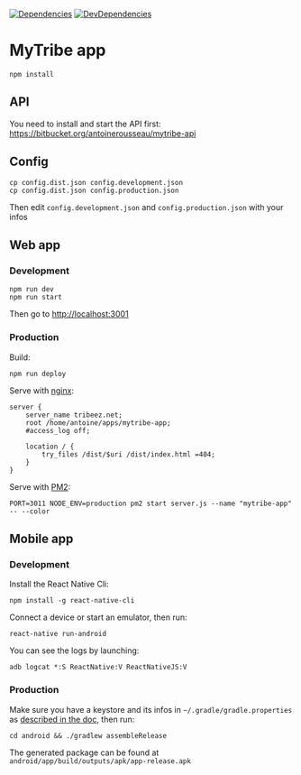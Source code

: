 [![Dependencies](https://img.shields.io/david/antoinerousseau/mytribe.svg)](https://david-dm.org/antoinerousseau/mytribe#info=dependencies&view=list)
[![DevDependencies](https://img.shields.io/david/dev/antoinerousseau/mytribe.svg)](https://david-dm.org/antoinerousseau/mytribe#info=devDependencies&view=list)

# MyTribe app

    npm install

## API

You need to install and start the API first: https://bitbucket.org/antoinerousseau/mytribe-api

## Config

    cp config.dist.json config.development.json
    cp config.dist.json config.production.json

Then edit `config.development.json` and `config.production.json` with your infos

## Web app

### Development

    npm run dev
    npm run start

Then go to [http://localhost:3001](http://localhost:3001/)

### Production

Build:

    npm run deploy

Serve with [nginx](http://nginx.org/):

```
server {
    server_name tribeez.net;
    root /home/antoine/apps/mytribe-app;
    #access_log off;

    location / {
        try_files /dist/$uri /dist/index.html =404;
    }
}
```

Serve with [PM2](http://pm2.keymetrics.io/):

    PORT=3011 NODE_ENV=production pm2 start server.js --name "mytribe-app" -- --color

## Mobile app

### Development

Install the React Native Cli:

    npm install -g react-native-cli

Connect a device or start an emulator, then run:

    react-native run-android

You can see the logs by launching:

    adb logcat *:S ReactNative:V ReactNativeJS:V

### Production

Make sure you have a keystore and its infos in `~/.gradle/gradle.properties` as [described in the doc](https://facebook.github.io/react-native/docs/signed-apk-android.html), then run:

    cd android && ./gradlew assembleRelease

The generated package can be found at `android/app/build/outputs/apk/app-release.apk`
